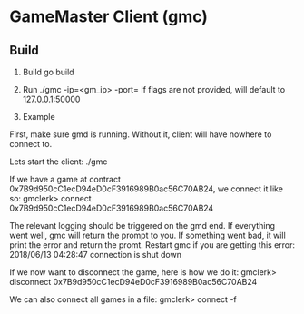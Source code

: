 # GameMaster Client (gmc)

## Build

1. Build
        go build
2. Run
        ./gmc -ip=<gm_ip> -port=<port>
If flags are not provided, will default to 127.0.0.1:50000

3. Example

First, make sure gmd is running. Without it, client will have nowhere to connect to.

Lets start the client:
        ./gmc

If we have a game at contract 0x7B9d950cC1ecD94eD0cF3916989B0ac56C70AB24,
we connect it like so:
        gmclerk> connect  0x7B9d950cC1ecD94eD0cF3916989B0ac56C70AB24

The relevant logging should be triggered on the gmd end. If everything went well,
gmc will return the prompt to you. If something went bad, it will print the error and return the promt.  Restart gmc if you are getting this error:
        2018/06/13 04:28:47 connection is shut down

If we now want to disconnect the game, here is how we do it:
        gmclerk> disconnect  0x7B9d950cC1ecD94eD0cF3916989B0ac56C70AB24

We can also connect all games in a file:
        gmclerk> connect -f <filename>